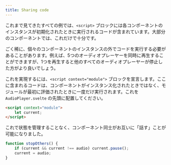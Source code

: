 ```yaml
---
title: Sharing code
---
```


これまで見てきたすべての例では、`<script>` ブロックには各コンポーネントのインスタンスが初期化されたときに実行されるコードが含まれています。大部分のコンポーネントでは、これだけで十分です。

ごく稀に、個々のコンポーネントのインスタンスの外でコードを実行する必要があることがあります。例えば、5つのオーディオプレーヤーを同時に再生することができますが、1つを再生すると他のすべてのオーディオプレーヤーが停止した方がより良いでしょう。

これを実現するには、`<script context="module">` ブロックを宣言します。ここに含まれるコードは、コンポーネントがインスタンス化されたときではなく、モジュールが最初に評価されたときに一度だけ実行されます。これを `AudioPlayer.svelte` の先頭に配置してください。

```html
<script context="module">
	let current;
</script>
```

これで状態を管理することなく、コンポーネント同士がお互いに「話す」ことが可能になりました。

```js
function stopOthers() {
	if (current && current !== audio) current.pause();
	current = audio;
}
```
